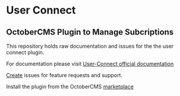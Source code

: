 # User Connect

## OctoberCMS Plugin to Manage Subcriptions

This repository holds raw documentation and issues for the the user connect plugin.

For documentation please visit [User-Connect official documentation](https://oc-user-connect.fytinnovations.com)

[Create](https://github.com/fytinnovations/oc-user-connect-plugin/issues) issues for feature requests and support.

Install the plugin from the OctoberCMS [marketplace](https://octobercms.com/plugin/fytinnovations-userconnect)
